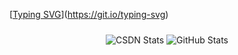 [[Typing SVG](https://readme-typing-svg.demolab.com?font=Fira+Code&weight=500&pause=1000&width=450&lines=WHERE+THERE+IS+A+WILL%2C+THERE+IS+A+WAY%EF%BC%81)](https://git.io/typing-svg)


<div style="text-align: center;">
    <img src="https://stats.justsong.cn/api/csdn?id=m0_63497607&lang=zh-CN&theme=tokyonight" alt="CSDN Stats" style="margin: 10px auto; display: inline-block;">
    <img src="https://github-readme-stats.vercel.app/api?username=fqxiny&theme=ambient_gradient&show_icons=true" alt="GitHub Stats" style="margin: 10px auto; display: inline-block;">
</div>
